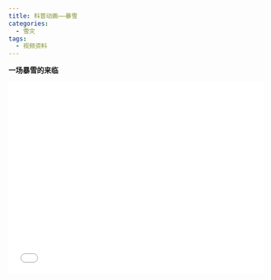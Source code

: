 ```yaml
---
title: 科普动画——暴雪
categories:
  - 雪灾
tags:
  - 视频资料
---
```

**一场暴雪的来临**
<div style="position:relative; padding-bottom:75%; width:100%; height:0">
    <iframe src="//player.bilibili.com/player.html?aid=88855676&bvid=BV1s7411G7dt&cid=151784235&page=1" scrolling="no" border="0" frameborder="no" framespacing="0" allowfullscreen="true" style="position:absolute; height: 100%; width: 100%;"></iframe>
</div>